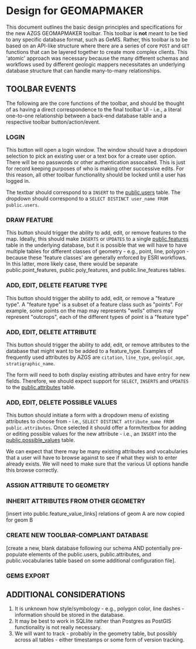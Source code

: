 # Design for GEOMAPMAKER
This document outlines the basic design principles and specifications for the new AZGS GEOMAPMAKER toolbar. This toolbar is **not** meant to be tied to any specific database format, such as GeMS. Rather, this toolbar is to be based on an API-like structure where there are a series of core `POST` and `GET` functions that can be layered together to create more complex clients. This 'atomic' approach was necessary because the many different schemas and workflows used by different geologic mappers necessitates an underlying database structure that can handle many-to-many relationships.

## TOOLBAR EVENTS
The following are the core functions of the toolbar, and should be thought of as having a direct correspondence to the final toolbar UI - i.e., a literal one-to-one relationship between a back-end database table and a respective toolbar button/action/event.

### LOGIN 
This button will open a login window. The window should have a dropdown selection to pick an existing user or a text box for a create user option. There will be no passwords or other authentication assocaited. This is just for record keeping purposes of who is making other successive edits. For this reason, all other toolbar functionality should be locked until a user has logged in.

The textbar should correspond to a `INSERT` to the [public.users](#publicusers-table) table.
The dropdown should correspond to a `SELECT DISTINCT user_name FROM public.users`.

### DRAW FEATURE 
This button should trigger the ability to add, edit, or remove features to the map. Ideally, this should make `INSERTS` or `UPDATES` to a single [public.features](#publicfeatures-table) table in the underlying database, but it is possible that we will have to have multiple tables for different classes of geometry - e.g., point, line, polygon - because these 'feature classes' are generally enforced by ESRI workflows. In this latter, more likely case, there would be separate public.point_features, public.poly_features, and public.line_features tables.

### ADD, EDIT, DELETE FEATURE TYPE
This button should trigger the ability to add, edit, or remove a "feature type". A "feature type" is a subset of a feature class such as "points". For example, some points on the map may represents "wells" others may represent "outcrops", each of the different types of point is a "feature type"

### ADD, EDIT, DELETE ATTRIBUTE 
This button should trigger the ability to add, edit, or remove attributes to the database that might want to be added to a feature_type. Examples of frequently used attributes by AZGS are `citation`, `line_type`, `geologic_age`, `stratigraphic_name`.

The form will need to both display existing attributes and have entry for new fields. Therefore, we should expect support for `SELECT`, `INSERTS` and `UPDATES` to the [public.attributes](#publicattributes-table) table. 

### ADD, EDIT, DELETE POSSIBLE VALUES 
This button should initiate a form with a dropdown menu of existing attributes to choose from - i.e., `SELECT DISTINCT attribute_name FROM public.attributes`. Once selected it should offer a form/textbox for adding or editing possible values for the new attribute - i.e., an `INSERT` into the [public.possible_values](#publicpossible_values-table) table.

We can expect that there may be many existing attributes and vocabularies that a user will have to browse against to see if what they wish to enter already exists. We will need to make sure that the various UI options handle this browse correctly.

### ASSIGN ATTRIBUTE TO GEOMETRY


### INHERIT ATTRIBUTES FROM OTHER GEOMETRY
[insert into public.feature_value_links]
relations of geom A are now copied for geom B

### CREATE NEW TOOLBAR-COMPLIANT DATABASE
[create a new, blank database following our schema AND potentially pre-populate elements of the public.users, public.attributes, and public.vocabularies table based on some additional configuration file].

### GEMS EXPORT

## ADDITIONAL CONSIDERATIONS
1. It is unknown how style/symbology - e.g., polygon color, line dashes - information should be stored in the database.
2. It may be best to work in SQLlite rather than Postgres as PostGIS functionality is not really necessary.
3. We will want to track - probably in the geometry table, but possibly across all tables - either timestamps or some form of version tracking.
